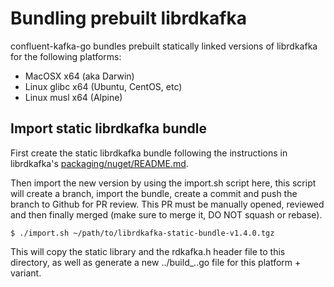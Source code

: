 # Bundling prebuilt librdkafka

confluent-kafka-go bundles prebuilt statically linked
versions of librdkafka for the following platforms:

 * MacOSX x64      (aka Darwin)
 * Linux glibc x64 (Ubuntu, CentOS, etc)
 * Linux musl x64  (Alpine)

## Import static librdkafka bundle

First create the static librdkafka bundle following the instructions in
librdkafka's [packaging/nuget/README.md](https://github.com/edenhill/librdkafka/tree/master/packaging/nuget).

Then import the new version by using the import.sh script here, this script
will create a branch, import the bundle, create a commit and push the
branch to Github for PR review. This PR must be manually opened, reviewed
and then finally merged (make sure to merge it, DO NOT squash or rebase).

    $ ./import.sh ~/path/to/librdkafka-static-bundle-v1.4.0.tgz

This will copy the static library and the rdkafka.h header file
to this directory, as well as generate a new ../build_..go file
for this platform + variant.
